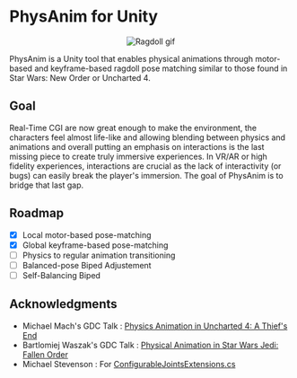 # PhysAnim for Unity

<div align="center">
<img 
    src="Media/ragdoll_gif.gif" 
    alt="Ragdoll gif">
</img>
</div>

PhysAnim is a Unity tool that enables physical animations through motor-based and keyframe-based ragdoll pose matching similar to those found in Star Wars: New Order or Uncharted 4.

## Goal

Real-Time CGI are now great enough to make the environment, the characters feel almost life-like and allowing blending between physics and animations and overall putting an emphasis on interactions is the last missing piece to create truly immersive experiences. In VR/AR or high fidelity experiences, interactions are crucial as the lack of interactivity (or bugs) can easily break the player's immersion.
The goal of PhysAnim is to bridge that last gap.

## Roadmap

- [X] Local motor-based pose-matching
- [X] Global keyframe-based pose-matching
- [ ] Physics to regular animation transitioning
- [ ] Balanced-pose Biped Adjustement
- [ ] Self-Balancing Biped

## Acknowledgments

- Michael Mach's GDC Talk : [Physics Animation in Uncharted 4: A Thief's End](https://www.youtube.com/watch?v=7S-_vuoKgR4)
- Bartlomiej Waszak's GDC Talk : [Physical Animation in Star Wars Jedi: Fallen Order](https://www.youtube.com/watch?v=TmAU8aPekEo)
- Michael Stevenson : For [ConfigurableJointsExtensions.cs](https://gist.github.com/mstevenson/7b85893e8caf5ca034e6)
